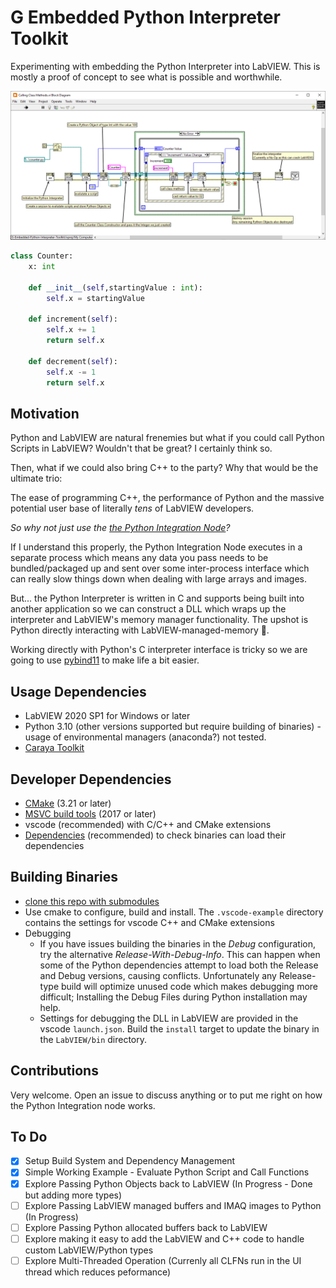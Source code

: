 # G Embedded Python Interpreter Toolkit

Experimenting with embedding the Python Interpreter into LabVIEW. This is mostly a proof of concept to see what is possible and worthwhile.

![Block Diagram - LabVIEW code for calling a function from a Python Script](LabVIEW/img/call_class_example.png?raw=true)

```python
class Counter:
    x: int

    def __init__(self,startingValue : int):
        self.x = startingValue
    
    def increment(self):
        self.x += 1
        return self.x

    def decrement(self):
        self.x -= 1
        return self.x

```

## Motivation

Python and LabVIEW are natural frenemies but what if you could call Python Scripts in LabVIEW? Wouldn't that be great? I certainly think so.

Then, what if we could also bring C++ to the party? Why that would be the ultimate trio:

The ease of programming C++, the performance of Python and the massive potential user base of literally _tens_ of LabVIEW developers.

_So why not just use the [the Python Integration Node](https://www.ni.com/docs/en-US/bundle/labview/page/glang/python_node.html)?_

If I understand this properly, the Python Integration Node executes in a separate process which means any data you pass needs to be bundled/packaged up and sent over some inter-process interface which can really slow things down when dealing with large arrays and images.

But... the Python Interpreter is written in C and supports being built into another application so we can construct a DLL which wraps up the interpreter and LabVIEW's memory manager functionality. The upshot is Python directly interacting with LabVIEW-managed-memory 👏.

Working directly with Python's C interpreter interface is tricky so we are going to use [pybind11](https://github.com/pybind/pybind11) to make life a bit easier.

## Usage Dependencies
* LabVIEW 2020 SP1 for Windows or later
* Python 3.10 (other versions supported but require building of binaries) - usage of environmental managers (anaconda?) not tested.
* [Caraya Toolkit](https://github.com/JKISoftware/Caraya)

## Developer Dependencies
* [CMake](https://cmake.org/download/) (3.21 or later)
* [MSVC build tools](https://visualstudio.microsoft.com/downloads/) (2017 or later)
* vscode (recommended) with C/C++ and CMake extensions
* [Dependencies](https://github.com/lucasg/Dependencies) (recommended) to check binaries can load their dependencies

## Building Binaries
* [clone this repo with submodules](https://stackoverflow.com/a/4438292/5609762)
* Use cmake to configure, build and install. The `.vscode-example` directory contains the settings for vscode C++ and CMake extensions
* Debugging
    * If you have issues building the binaries in the _Debug_ configuration, try the alternative _Release-With-Debug-Info_. This can happen when some of the Python dependencies attempt to load both the Release and Debug versions, causing conflicts. Unfortunately any Release-type build will optimize unused code which makes debugging more difficult; Installing the Debug Files during Python installation may help. 
    * Settings for debugging the DLL in LabVIEW are provided in the vscode `launch.json`. Build the `install` target to update the binary in the `LabVIEW/bin` directory.

## Contributions
Very welcome. Open an issue to discuss anything or to put me right on how the Python Integration node works.

## To Do
- [x] Setup Build System and Dependency Management
- [x] Simple Working Example - Evaluate Python Script and Call Functions
- [x] Explore Passing Python Objects back to LabVIEW (In Progress - Done but adding more types)
- [ ] Explore Passing LabVIEW managed buffers and IMAQ images to Python (In Progress)
- [ ] Explore Passing Python allocated buffers back to LabVIEW
- [ ] Explore making it easy to add the LabVIEW and C++ code to handle custom LabVIEW/Python types
- [ ] Explore Multi-Threaded Operation (Currenly all CLFNs run in the UI thread which reduces peformance)
